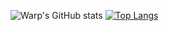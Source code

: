 ![Warp's GitHub stats](https://github-readme-stats.vercel.app/api?username=WarpABoi&show_icons=true&theme=chartreuse-dark)
[![Top Langs](https://github-readme-stats.vercel.app/api/top-langs/?username=WarpABoi&layout=compact&theme=chartreuse-dark)](https://github.com/anuraghazra/github-readme-stats)
